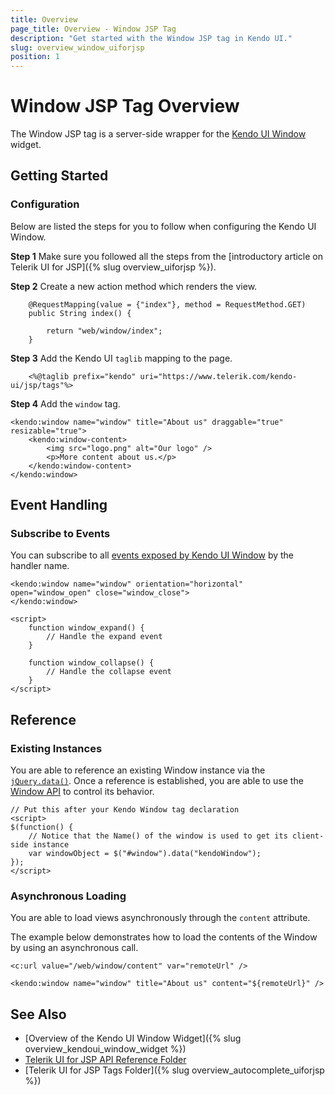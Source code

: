 ```yaml
---
title: Overview
page_title: Overview - Window JSP Tag
description: "Get started with the Window JSP tag in Kendo UI."
slug: overview_window_uiforjsp
position: 1
---
```


# Window JSP Tag Overview

The Window JSP tag is a server-side wrapper for the [Kendo UI Window](/api/javascript/ui/window) widget.

## Getting Started

### Configuration

Below are listed the steps for you to follow when configuring the Kendo UI Window.

**Step 1** Make sure you followed all the steps from the [introductory article on Telerik UI for JSP]({% slug overview_uiforjsp %}).

**Step 2** Create a new action method which renders the view.



        @RequestMapping(value = {"index"}, method = RequestMethod.GET)
        public String index() {

            return "web/window/index";
        }

**Step 3** Add the Kendo UI `taglib` mapping to the page.



        <%@taglib prefix="kendo" uri="https://www.telerik.com/kendo-ui/jsp/tags"%>

**Step 4** Add the `window` tag.



    <kendo:window name="window" title="About us" draggable="true" resizable="true">
        <kendo:window-content>
            <img src="logo.png" alt="Our logo" />
            <p>More content about us.</p>
        </kendo:window-content>
    </kendo:window>

## Event Handling

### Subscribe to Events

You can subscribe to all [events exposed by Kendo UI Window](/api/javascript/ui/window#events) by the handler name.



    <kendo:window name="window" orientation="horizontal" open="window_open" close="window_close">
    </kendo:window>

    <script>
        function window_expand() {
            // Handle the expand event
        }

        function window_collapse() {
            // Handle the collapse event
        }
    </script>

## Reference

### Existing Instances

You are able to reference an existing Window instance via the [`jQuery.data()`](https://api.jquery.com/jQuery.data/). Once a reference is established, you are able to use the [Window API](/api/javascript/ui/window#methods) to control its behavior.



    // Put this after your Kendo Window tag declaration
    <script>
    $(function() {
        // Notice that the Name() of the window is used to get its client-side instance
        var windowObject = $("#window").data("kendoWindow");
    });
    </script>

### Asynchronous Loading

You are able to load views asynchronously through the `content` attribute.

The example below demonstrates how to load the contents of the Window by using an asynchronous call.



    <c:url value="/web/window/content" var="remoteUrl" />

    <kendo:window name="window" title="About us" content="${remoteUrl}" />

## See Also

* [Overview of the Kendo UI Window Widget]({% slug overview_kendoui_window_widget %})
* [Telerik UI for JSP API Reference Folder](/api/jsp/autocomplete/animation)
* [Telerik UI for JSP Tags Folder]({% slug overview_autocomplete_uiforjsp %})
